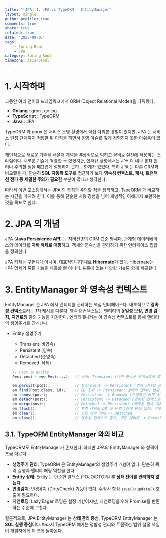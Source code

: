 ```yaml
---
title: "[JPA] 1. JPA vs TypeORM - EntityManager"
layout: single
author_profile: true
comments: true
share: true
related: true
date: '2025-09-05'
tags:
    - Spring Boot
    - JPA
category: Spring Boot
timezone: Asia/Seoul
---
```


# 1. 시작하며
그동안 여러 언어와 프레임워크에서 ORM (Object Relational Model)을 다뤄왔다.
* **Golang** : grom, go-pg
* **TypeScript** : TypeORM
* **Java** : JPA

TypeORM 과 gorm 은 서비스 운영 환경에서 직접 다뤄본 경험이 있지만, JPA 는 서비스 런칭 단계까지 적용한 뒤 이직을 하면서 운영 이슈를 깊게 경험하지 못한 아쉬움이 있다.

개인적으로 새로운 기술을 배울때 개념을 추상적으로 익히고 곧바로 실전에 적용하는 스타일이다. 새로운 기술에 적응할 수 있었지만, 인터뷰 상황에서는 JPA 의 내부 동작 원리나 주의할 점을 매끄럽게 설명하지 못하는 한계가 있었다. 특히 JPA 는 다른 ORM과 비교했을 때, 단순히 **SQL 자동화 도구**로 접근하기 보다 **영속성 컨텍스트, 캐시, 트랜잭션 전파 등 세밀한 주의가 필요한** 부분이 많다고 생각한다.

따라서 이번 포스팅에서는 JPA 의 특징과 주의할 점을 정리하고, TypeORM 과 비교하는 시간을 가지려 한다. 이를 통해 단순한 사용 경험을 넘어 개념적인 이해까지 보완하는 것을 목표로 한다.

# 2. JPA 의 개념
JPA (**Java Persistence API**) 는 자바진영의 ORM 표준 명세다. 관계형 데이터베이스의 데이터를 **자바 객체로 매핑**하고, 객체의 영속성을 관리하기 위한 인터페이스 집합을 정의한다.

JPA 자체는 구현체가 아니며, 대표적인 구현체로 **Hibernate**가 있다. Hibernate는 JPA 명세의 모든 기능을 제공할 뿐 아니라, 표준에 없는 다양한 기능도 함께 제공한다.

# 3. EntityManager 와 영속성 컨텍스트
EntityManager 는 JPA 에서 엔티티를 관리하는 핵심 인터페이스다. 내부적으로 **영속성 컨텍스트**라는 1차 캐시를 다룬다. 영속성 컨텍스트는 엔티티의 **동일성 보장, 변경 감지, 지연로딩** 등의 기능을 지원한다. 엔티티매니저는 이 영속성 컨텍스트를 통해 엔티티의 생명주기를 관리한다.
* Entity 생명주기
    * Transient (비영속)
    * Persistent (영속)
    * Detached (준영속)
    * Removed (삭제)

    ```java
    // Post 는 entity
    Post post = new Post(...);  // 상태: Transient (아직 영속성 컨텍스트에 포함되지 않음)

    em.persist(post);           // Transient -> Persistent (영속 상태로 관리 시작)
    em.find(Post.class, id);    // DB 조회 -> Persistent 상태의 엔티티 반환
    em.remove(post);            // Persistent -> Removed (트랜잭션 커밋 시 삭제)
    em.detach(post);            // Persistent -> Detached (영속성 컨텍스트에서 분리)
    em.merge(post);             // Detached -> Persistent (새로운 영속 객체 반환)
    em.flush();                 // 변경 내용을 DB 에 반영 (상태 변화 없음, 여전히 Persistent)
    em.clear();                 // 모든 영속 객체 -> Detached
    em.close();                 // 영속성 컨텍스트 종료, 모든 엔티티 -> Detached
    ```

## 3.1. TypeORM EntityManager 와의 비교
TypeORM도 EntityManager가 존재한다. 하지만 JPA의 EntityManager 와 성격이 조금 다르다.
* **생명주기 관리**: TypeORM 은 EntityManager의 생명주기 개념이 없다. 단순히 쿼리 실행과 엔티티 매핑 역할을 한다.
* **Entity 상태**: Entity 는 단순한 클래스 (POJO/DTO)일 뿐 **상태 전이를 관리하지 않는다.**
* **변경감지**: 변경감지 (DirtyCheck) 기능이 없다. 수정시 항상 `save()/update()` 호출이 필요하다.
* **지연로딩**: Lazy/Eager 로딩은 설정 기반이지만, 지연로딩을 위해 Promise를 반환하는 수준에 그친다.

결론적으로, JPA EntityManager 는 **상태 관리 중심**, TypeORM EntityManager 는 **SQL 실행 중심**이다. 따라서 TypeORM 에서는 정합성 관리와 트랜잭션 범위 설정 책임이 개발자에게 더 크게 돌아온다.
